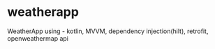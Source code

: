 # weatherapp
WeatherApp using - kotlin, MVVM, dependency injection(hilt), retrofit, openweathermap api
